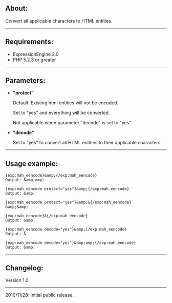 ## About:

Convert all applicable characters to HTML entities.

-----

## Requirements:

* ExpressionEngine 2.0
* PHP 5.2.3 or greater

-----

## Parameters:

* __"protect"__
    
    Default: Existing html entities will not be encoded.
    
    Set to "yes" and everything will be converted.    
    
    Not applicable when parameter "decode" is set to "yes".

* __"decode"__
    
    Set to "yes" to convert all HTML entities to their applicable characters.

-----

## Usage example:

    {exp:mah_eencode}&amp;{/exp:mah_eencode}
    Output: &amp;amp;

    {exp:mah_eencode protect="yes"}&amp;{/exp:mah_eencode}
    Output: &amp;

    {exp:mah_eencode protect="yes"}&amp;&{/exp:mah_eencode}
    &amp;&amp;

    {exp:mah_eencode}&{/exp:mah_eencode}
    Output: &amp;

    {exp:mah_eencode decode="yes"}&amp;{/exp:mah_eencode}
    Output: &

    {exp:mah_eencode decode="yes"}&amp;amp;{/exp:mah_eencode}
    Output: &amp;

-----

## Changelog:

Version 1.0
******************
2010/11/28: Initial public release.
